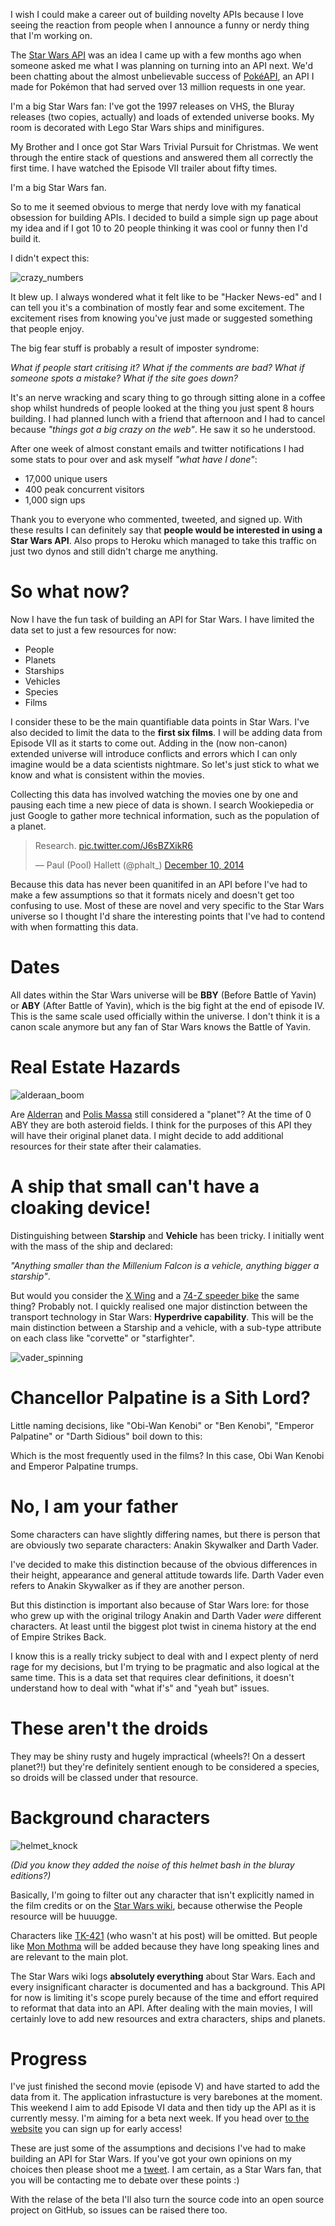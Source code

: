 I wish I could make a career out of building novelty APIs because I love seeing the reaction from people when I announce a funny or nerdy thing that I'm working on.

The [Star Wars API](http://swapi.co) was an idea I came up with a few months ago when someone asked me what I was planning on turning into an API next. We'd been chatting about the almost unbelievable success of [PokéAPI](http://pokeapi.co), an API I made for Pokémon that had served over 13 million requests in one year.

I'm a big Star Wars fan: I've got the 1997 releases on VHS, the Bluray releases (two copies, actually) and loads of extended universe books. My room is decorated with Lego Star Wars ships and minifigures.

My Brother and I once got Star Wars Trivial Pursuit for Christmas. We went through the entire stack of questions and answered them all correctly the first time. I have watched the Episode VII trailer about fifty times.

I'm a big Star Wars fan.

So to me it seemed obvious to merge that nerdy love with my fanatical obsession for building APIs. I decided to build a simple sign up page about my idea and if I got 10 to 20 people thinking it was cool or funny then I'd build it.

I didn't expect this:

![crazy_numbers](http://i.imgur.com/EyjLbhH.jpg)

It blew up. I always wondered what it felt like to be "Hacker News-ed" and I can tell you it's a combination of mostly fear and some excitement. The excitement rises from knowing you've just made or suggested something that people enjoy.

The big fear stuff is probably a result of imposter syndrome:

*What if people start critising it? What if the comments are bad? What if someone spots a mistake? What if the site goes down?*

It's an nerve wracking and scary thing to go through sitting alone in a coffee shop whilst hundreds of people looked at the thing you just spent 8 hours building. I had planned lunch with a friend that afternoon and I had to cancel because *"things got a big crazy on the web"*. He saw it so he understood.

After one week of almost constant emails and twitter notifications I had some stats to pour over and ask myself *"what have I done"*:

- 17,000 unique users
- 400 peak concurrent visitors
- 1,000 sign ups

Thank you to everyone who commented, tweeted, and signed up. With these results I can definitely say that **people would be interested in using a Star Wars API**. Also props to Heroku which managed to take this traffic on just two dynos and still didn't charge me anything.

# So what now?

Now I have the fun task of building an API for Star Wars. I have limited the data set to just a few resources for now:

- People
- Planets
- Starships
- Vehicles
- Species
- Films

I consider these to be the main quantifiable data points in Star Wars. I've also decided to limit the data to the **first six films**. I will be adding data from Episode VII as it starts to come out. Adding in the (now non-canon) extended universe will introduce conflicts and errors which I can only imagine would be a data scientists nightmare. So let's just stick to what we know and what is consistent within the movies.

Collecting this data has involved watching the movies one by one and pausing each time a new piece of data is shown. I search Wookiepedia or just Google to gather more technical information, such as the population of a planet.

<blockquote class="twitter-tweet" lang="en"><p>Research. <a href="http://t.co/J6sBZXikR6">pic.twitter.com/J6sBZXikR6</a></p>&mdash; Paul (Pool) Hallett (@phalt_) <a href="https://twitter.com/phalt_/status/542695514685595648">December 10, 2014</a></blockquote> <script async src="//platform.twitter.com/widgets.js" charset="utf-8"></script>

Because this data has never been quanitifed in an API before I've had to make a few assumptions so that it formats nicely and doesn't get too confusing to use. Most of these are novel and very specific to the Star Wars universe so I thought I'd share the interesting points that I've had to contend with when formatting this data.

# Dates
All dates within the Star Wars universe will be **BBY** (Before Battle of Yavin) or **ABY** (After Battle of Yavin), which is the big fight at the end of episode IV. This is the same scale used officially within the universe. I don't think it is a canon scale anymore but any fan of Star Wars knows the Battle of Yavin.

# Real Estate Hazards

![alderaan_boom](http://media.giphy.com/media/H0J0d5U7uWNY4/giphy.gif)

Are [Alderran](http://starwars.wikia.com/wiki/Alderaan) and [Polis Massa](http://starwars.wikia.com/wiki/Polis_Massa) still considered a "planet"? At the time of 0 ABY they are both asteroid fields. I think for the purposes of this API they will have their original planet data. I might decide to add additional resources for their state after their calamaties.

# A ship that small can't have a cloaking device!

Distinguishing between **Starship** and **Vehicle** has been tricky. I initially went with the mass of the ship and declared:

*"Anything smaller than the Millenium Falcon is a vehicle, anything bigger a starship"*.

But would you consider the [X Wing](http://starwars.wikia.com/wiki/T-65_X-wing_starfighter) and a [74-Z speeder bike](http://starwars.wikia.com/wiki/74-Z_speeder_bike) the same thing? Probably not. I quickly realised one major distinction between the transport technology in Star Wars: **Hyperdrive capability**. This will be the main distinction between a Starship and a vehicle, with a sub-type attribute on each class like "corvette" or "starfighter".

![vader_spinning](http://media0.giphy.com/media/1pVhAOYf1J00U/giphy.gif)

# Chancellor Palpatine is a Sith Lord?

Little naming decisions, like "Obi-Wan Kenobi" or "Ben Kenobi", "Emperor Palpatine" or "Darth Sidious" boil down to this:

Which is the most frequently used in the films? In this case, Obi Wan Kenobi and Emperor Palpatine trumps.

# No, I am your father

Some characters can have slightly differing names, but there is person that are obviously two separate characters: Anakin Skywalker and Darth Vader.

I've decided to make this distinction because of the obvious differences in their height, appearance and general attitude towards life. Darth Vader even refers to Anakin Skywalker as if they are another person.

But this distinction is important also because of Star Wars lore: for those who grew up with the original trilogy Anakin and Darth Vader *were* different characters. At least until the biggest plot twist in cinema history at the end of Empire Strikes Back.

I know this is a really tricky subject to deal with and I expect plenty of nerd rage for my decisions, but I'm trying to be pragmatic and also logical at the same time. This is a data set that requires clear definitions, it doesn't understand how to deal with "what if's" and "yeah but" issues.

# These aren't the droids

They may be shiny rusty and hugely impractical (wheels?! On a dessert planet?!) but they're definitely sentient enough to be considered a species, so droids will be classed under that resource.

# Background characters

![helmet_knock](http://media3.giphy.com/media/ay2rVmZgxsoSs/giphy.gif)

*(Did you know they added the noise of this helmet bash in the bluray editions?)*

Basically, I'm going to filter out any character that isn't explicitly named in the film credits or on the [Star Wars wiki](http://starwars.wikia.com/), because otherwise the People resource will be huuugge.

Characters like [TK-421](http://starwars.wikia.com/wiki/TK-421) (who wasn't at his post) will be omitted. But people like [Mon Mothma](http://starwars.wikia.com/wiki/Mon_Mothma) will be added because they have long speaking lines and are relevant to the main plot.

The Star Wars wiki logs **absolutely everything** about Star Wars. Each and every insignificant character is documented and has a background. This API for now is limiting it's scope purely because of the time and effort required to reformat that data into an API. After dealing with the main movies, I will certainly love to add new resources and extra characters, ships and planets.

# Progress

I've just finished the second movie (episode V) and have started to add the data from it. The application infrastucture is very barebones at the moment. This weekend I aim to add Episode VI data and then tidy up the API as it is currently messy. I'm aiming for a beta next week. If you head over [to the website](http://swapi.co) you can sign up for early access!

These are just some of the assumptions and decisions I've had to make building an API for Star Wars. If you've got your own opinions on my choices then please shoot me a [tweet](https://twitter.com/phalt_). I am certain, as a Star Wars fan, that you will be contacting me to debate over these points :)

With the relase of the beta I'll also turn the source code into an open source project on GitHub, so issues can be raised there too.
